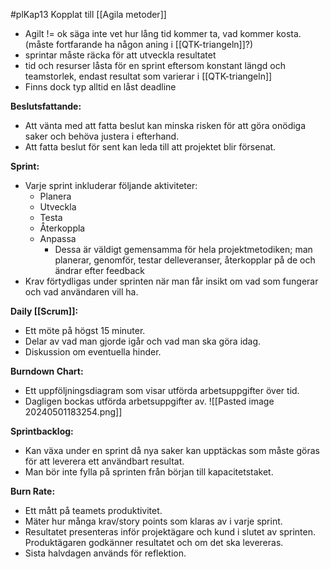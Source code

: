 #plKap13
Kopplat till [[Agila metoder]]

- Agilt != ok säga inte vet hur lång tid kommer ta, vad kommer kosta. (måste fortfarande ha någon aning i [[QTK-triangeln]]?)
- sprintar måste räcka för att utveckla resultatet
- tid och resurser låsta för en sprint eftersom konstant längd och teamstorlek, endast resultat som varierar i [[QTK-triangeln]]
- Finns dock typ alltid en låst deadline

**Beslutsfattande:**

- Att vänta med att fatta beslut kan minska risken för att göra onödiga saker och behöva justera i efterhand.
- Att fatta beslut för sent kan leda till att projektet blir försenat.

**Sprint:**

- Varje sprint inkluderar följande aktiviteter:
    - Planera
    - Utveckla
    - Testa
    - Återkoppla
    - Anpassa
	    - Dessa är väldigt gemensamma för hela projektmetodiken; man planerar, genomför, testar delleveranser, återkopplar på de och ändrar efter feedback
- Krav förtydligas under sprinten när man får insikt om vad som fungerar och vad användaren vill ha.

**Daily [[Scrum]]:**

- Ett möte på högst 15 minuter.
- Delar av vad man gjorde igår och vad man ska göra idag.
- Diskussion om eventuella hinder.

**Burndown Chart:**

- Ett uppföljningsdiagram som visar utförda arbetsuppgifter över tid.
- Dagligen bockas utförda arbetsuppgifter av.
![[Pasted image 20240501183254.png]]


**Sprintbacklog:**

- Kan växa under en sprint då nya saker kan upptäckas som måste göras för att leverera ett användbart resultat.
- Man bör inte fylla på sprinten från början till kapacitetstaket.

**Burn Rate:**

- Ett mått på teamets produktivitet.
- Mäter hur många krav/story points som klaras av i varje sprint.
- Resultatet presenteras inför projektägare och kund i slutet av sprinten. Produktägaren godkänner resultatet och om det ska levereras.
- Sista halvdagen används för reflektion.

